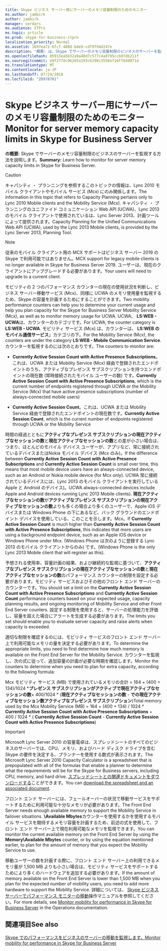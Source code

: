 ```yaml
---
title: Skype ビジネス サーバー用にサーバーのメモリ容量制限のためのモニター
ms.author: jambirk
author: jambirk
manager: serdars
ms.audience: ITPro
ms.topic: article
ms.prod: skype-for-business-itpro
localization_priority: Normal
ms.assetid: 1697ea71-6fcf-480d-b4e9-cd79f94d247e
description: '概要: は、Skype でサーバーのメモリ容量制限のビジネスのサーバーを監視する方法を説明します。'
ms.openlocfilehash: 05913ea5b32a9a40d7c577c4a0795ccb07db211f
ms.sourcegitcommit: e9f277dc96265a193c6298c3556ef16ff640071d
ms.translationtype: MT
ms.contentlocale: ja-JP
ms.lasthandoff: 07/24/2018
ms.locfileid: "20978701"
---
```

# <a name="monitor-for-server-memory-capacity-limits-in-skype-for-business-server"></a><span data-ttu-id="ca8fb-103">Skype ビジネス サーバー用にサーバーのメモリ容量制限のためのモニター</span><span class="sxs-lookup"><span data-stu-id="ca8fb-103">Monitor for server memory capacity limits in Skype for Business Server</span></span>
 
<span data-ttu-id="ca8fb-104">**の概要:** Skype でサーバーのメモリ容量制限のビジネスのサーバーを監視する方法を説明します。</span><span class="sxs-lookup"><span data-stu-id="ca8fb-104">**Summary:** Learn how to monitor for server memory capacity limits in Skype for Business Server.</span></span>
  
> [!CAUTION]
> <span data-ttu-id="ca8fb-105">キャパシティ ・ プランニングを参照するこのトピックの情報は、Lync 2010 モバイル クライアントやモバイル サービス (Mcx) にのみ関係します。</span><span class="sxs-lookup"><span data-stu-id="ca8fb-105">The information in this topic that refers to Capacity Planning pertains only to Lync 2010 Mobile clients and the Mobility Service (Mcx).</span></span> <span data-ttu-id="ca8fb-106">キャパシティ ・ プランニングのユニファイド コミュニケーション Web API (UCWA)、Lync 2013 のモバイル クライアントで使用されているは、Lync Server 2013、計画ツールによって提供されます。</span><span class="sxs-lookup"><span data-stu-id="ca8fb-106">Capacity Planning for the Unified Communications Web API (UCWA), used by the Lync 2013 Mobile clients, is provided by the Lync Server 2013, Planning Tool.</span></span> 

> [!NOTE]
> <span data-ttu-id="ca8fb-107">従来のモバイル クライアント用の MCX サポートはビジネス サーバー 2019 の Skype で利用可能ではありません。</span><span class="sxs-lookup"><span data-stu-id="ca8fb-107">MCX support for legacy mobile clients is no longer available in Skype for Business Server 2019.</span></span> <span data-ttu-id="ca8fb-108">ユーザーは、現在のクライアントにアップグレードする必要があります。</span><span class="sxs-lookup"><span data-stu-id="ca8fb-108">Your users will need to upgrade to a current client.</span></span>
  
<span data-ttu-id="ca8fb-109">モビリティの 2 つのパフォーマンス カウンターの現在の使用状況を判断し、ビジネス サーバー移動サービス (Mcx)、同様に UCWA のメモリ使用量を監視するため、Skype の容量を計画するためにすることができます。</span><span class="sxs-lookup"><span data-stu-id="ca8fb-109">Two mobility performance counters can help you to determine your current usage and help you plan capacity for the Skype for Business Server Mobility Service (Mcx), as well as to monitor memory usage for UCWA.</span></span> <span data-ttu-id="ca8fb-110">UCWA、 **LS:WEB - UCWA**は、カウンターのカテゴリです。</span><span class="sxs-lookup"><span data-stu-id="ca8fb-110">For UCWA, the counter category is **LS:WEB - UCWA**.</span></span> <span data-ttu-id="ca8fb-111">モビリティ サービス (Mcx) は、カウンターは、 **LS:WEB のモバイル通信サービス**」カテゴリの下。</span><span class="sxs-lookup"><span data-stu-id="ca8fb-111">For the Mobility Service (Mcx), the counters are under the category **LS:WEB - Mobile Communication Service**.</span></span> <span data-ttu-id="ca8fb-112">カウンターを監視するのには次のとおりです。</span><span class="sxs-lookup"><span data-stu-id="ca8fb-112">The counters to monitor are:</span></span>
  
- <span data-ttu-id="ca8fb-113">**Currently Active Session Count with Active Presence Subscriptions**。これは、UCWA または Mobility Service (Mcx) 経由で登録されたエンドポイントのうち、アクティブなプレゼンス サブスクリプションを持つエンドポイントの現在数 (常時接続されたモバイル ユーザーの数) です。</span><span class="sxs-lookup"><span data-stu-id="ca8fb-113">**Currently Active Session Count with Active Presence Subscriptions**, which is the current number of endpoints registered through UCWA or the Mobility Service (Mcx) that have active presence subscriptions (number of always-connected mobile users)</span></span>
    
- <span data-ttu-id="ca8fb-114">**Currently Active Session Count**。これは、UCWA または Mobility Service 経由で登録されたエンドポイントの現在数です。</span><span class="sxs-lookup"><span data-stu-id="ca8fb-114">**Currently Active Session Count**, which is the current number of endpoints registered through UCWA or the Mobility Service</span></span>
    
<span data-ttu-id="ca8fb-115">時間の経過とともに**アクティブなプレゼンス サブスクリプションの現在アクティブなセッションの数**と**現在アクティブなセッションの数**との差が小さい場合は、つまり、ほとんどのモバイル デバイス ユーザーが、アプリなど、常に接続されているデバイスまたはNokia モバイル デバイス (Mcx のみ)。</span><span class="sxs-lookup"><span data-stu-id="ca8fb-115">If the difference between **Currently Active Session Count with Active Presence Subscriptions** and **Currently Active Session Count** is small over time, this means that most mobile device users have an always-connected device, such as an Android or Nokia mobile device (for Mcx only).</span></span> <span data-ttu-id="ca8fb-116">UCWA 常に接続されているデバイスには、Lync 2013 のモバイル クライアントを実行している Apple と Android のデバイス)。</span><span class="sxs-lookup"><span data-stu-id="ca8fb-116">UCWA always-connected devices include Apple and Android devices running Lync 2013 Mobile clients).</span></span> <span data-ttu-id="ca8fb-117">**現在アクティブなセッションの数**が**アクティブなプレゼンス サブスクリプションの現在アクティブなセッションの数**よりも多くの場合より多くのユーザーで、Apple iOS デバイスまたは Windows Phone の下にあるなど、バック グラウンドのエンドポイント デバイスを使用している、このことを示します。Mcx。</span><span class="sxs-lookup"><span data-stu-id="ca8fb-117">If **Currently Active Session Count** is much higher than **Currently Active Session Count with Active Presence Subscriptions**, this indicates that more users are using a background endpoint device, such as an Apple iOS device or Windows Phone under Mcx.</span></span> <span data-ttu-id="ca8fb-118">(Windows Phone は次のように登録する Lync 2013 のモバイル クライアントからのみ) です。</span><span class="sxs-lookup"><span data-stu-id="ca8fb-118">(Windows Phone is the only Lync 2013 Mobile client that will register as this).</span></span>
  
<span data-ttu-id="ca8fb-119">予想される使用率、容量計画の結果、および継続的な監視に基づいて、**アクティブなプレゼンス サブスクリプションの現在アクティブなセッションの数**と**現在アクティブなセッションの数**のパフォーマンス カウンターの制限を設定する必要があります。モビリティ サービスおよびその他のフロント エンド サーバーのカウンターです。</span><span class="sxs-lookup"><span data-stu-id="ca8fb-119">You should set a limit on the **Currently Active Session Count with Active Presence Subscriptions** and **Currently Active Session Count** performance counters based on your expected usage, capacity planning results, and ongoing monitoring of Mobility Service and other Front End Server counters.</span></span> <span data-ttu-id="ca8fb-120">設定する制限を使用すると、サーバーの処理能力を評価し、容量を超えた場合にアラートを生成する必要があります。</span><span class="sxs-lookup"><span data-stu-id="ca8fb-120">The limits you set should enable you to evaluate server capacity and raise alerts when capacity is exceeded.</span></span>
  
<span data-ttu-id="ca8fb-121">適切な制限を確認するのには、モビリティ サービスのフロント エンド サーバー上で利用可能なメモリの量を決定する必要があります。</span><span class="sxs-lookup"><span data-stu-id="ca8fb-121">To determine the appropriate limits, you need to first determine how much memory is available on the Front End Server for the Mobility Service.</span></span> <span data-ttu-id="ca8fb-122">カウンターを監視し、次の式に従って、追加容量の計画が必要な時期を確認します。</span><span class="sxs-lookup"><span data-stu-id="ca8fb-122">Monitor the counters to determine when you need to plan for extra capacity, according to the following formula:</span></span>
  
<span data-ttu-id="ca8fb-123">Mcx モビリティ サービス (MB) で使用されているメモリの合計 = 164 + (400 + 134)/1024 ***プレゼンス サブスクリプションがアクティブで現在アクティブなセッションの数**+ 400/1024 * (**現在アクティブなセッションの数** - **での現在アクティブなセッション数アクティブなプレゼンス サブスクリプション**)</span><span class="sxs-lookup"><span data-stu-id="ca8fb-123">Total memory used by the Mcx Mobility Service (MB) = 164 + (400 + 134) / 1024 * **Currently Active Session Count with Active Presence Subscriptions** + 400 / 1024 * ( **Currently Active Session Count** - **Currently Active Session Count with Active Presence Subscriptions**)</span></span>
  
> [!IMPORTANT]
> <span data-ttu-id="ca8fb-124">Microsoft Lync Server 2010 の容量電卓は、スプレッドシートのすべてのビジネスのサーバーでは、CPU、メモリ、およびハード ディスク ドライブを含む Skype の要件を決定する、プランナーを使用する数式が表示されます。</span><span class="sxs-lookup"><span data-stu-id="ca8fb-124">The Microsoft Lync Server 2010 Capacity Calculator is a spreadsheet that is prepopulated with all of the formulas that enable a planner to determine what the requirements will be for the Skype for Business servers, including CPU, memory, and hard drive.</span></span> <span data-ttu-id="ca8fb-125">[スプレッドシートとの関連ドキュメントをダウンロードする](https://go.microsoft.com/fwlink/p/?LinkID=212657)ことができます。</span><span class="sxs-lookup"><span data-stu-id="ca8fb-125">You can [download the spreadsheet and an associated document](https://go.microsoft.com/fwlink/p/?LinkID=212657).</span></span> 
  
<span data-ttu-id="ca8fb-126">フロント エンド サーバーには、フェールオーバーの状況で移動サービスをサポートするために利用可能な十分なメモリが必要があります。</span><span class="sxs-lookup"><span data-stu-id="ca8fb-126">The Front End Server needs enough available memory to support the Mobility Service in failover situations.</span></span> <span data-ttu-id="ca8fb-127">**\Available Mbytes**カウンターを使用するかを使用するモバイル サービスを期待するメモリ容量を計画するため、前述の式を使用して、フロント エンド サーバー上で現在利用可能なメモリを監視できます。</span><span class="sxs-lookup"><span data-stu-id="ca8fb-127">You can monitor the current available memory on the Front End Server by using the **Memory\Available Mbytes** counter, or by using the equation mentioned earlier, to plan for the amount of memory that you expect the Mobility Service to use.</span></span>
  
<span data-ttu-id="ca8fb-128">移動ユーザーの数を計画する際に、フロント エンド サーバー上の利用できるメモリ量が 1,500 MB よりも小さい場合は、モビリティ サービスをサポートするためにより多くのハードウェアを追加する必要があります。</span><span class="sxs-lookup"><span data-stu-id="ca8fb-128">If the amount of memory available on the Front End Server is lower than 1,500 MB when you plan for the expected number of mobility users, you need to add more hardware to support the Mobility Service.</span></span> <span data-ttu-id="ca8fb-129">詳細については、 [Skype ビジネス サーバーでパフォーマンス モニターの移動](monitor-mobility-performance.md)操作マニュアルを参照してください。</span><span class="sxs-lookup"><span data-stu-id="ca8fb-129">For more details, see [Monitor mobility for performance in Skype for Business Server](monitor-mobility-performance.md) in the Operations documentation.</span></span>
  
## <a name="see-also"></a><span data-ttu-id="ca8fb-130">関連項目</span><span class="sxs-lookup"><span data-stu-id="ca8fb-130">See also</span></span>

[<span data-ttu-id="ca8fb-131">Skype でのパフォーマンスをビジネスのサーバーの移動を監視します。</span><span class="sxs-lookup"><span data-stu-id="ca8fb-131">Monitor mobility for performance in Skype for Business Server</span></span>](monitor-mobility-performance.md)